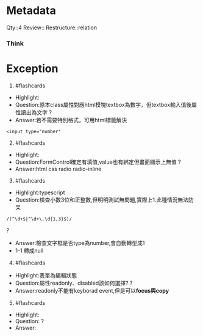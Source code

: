 # Metadata
Qty::4
Review::
Restructure::relation

### Think

# Exception


1. #flashcards 
- Highlight:
- Question:原本class屬性對應html模塊textbox為數字，但textbox輸入值後屬性讀出為文字
?
- Answer:若不需要特別格式，可用html標籤解決
```
<input type="number"
```

2. #flashcards 
- Highlight:
- Question:FormControl確定有填值,value也有綁定但畫面顯示上無值
?
- Answer:html css radio radio-inline

3. #flashcards 
- Highlight:typescript
- Question:檢查小數3位和正整數,但明明測試無問題,實際上1.此種情況無法防呆
```
/(^\d+$|^\d+\.\d{1,3}$)/
```
?
- Answer:檢查文字框是否type為number,會自動轉型成1
- 1-1 轉成null

4. #flashcards 
- Highlight:表單為編輯狀態
- Question:屬性readonly、disabled該如何選擇?
?
- Answer:readonly不能有keyborad event,但是可以**focus與copy**

5. #flashcards 
- Highlight:
- Question:
?
- Answer: